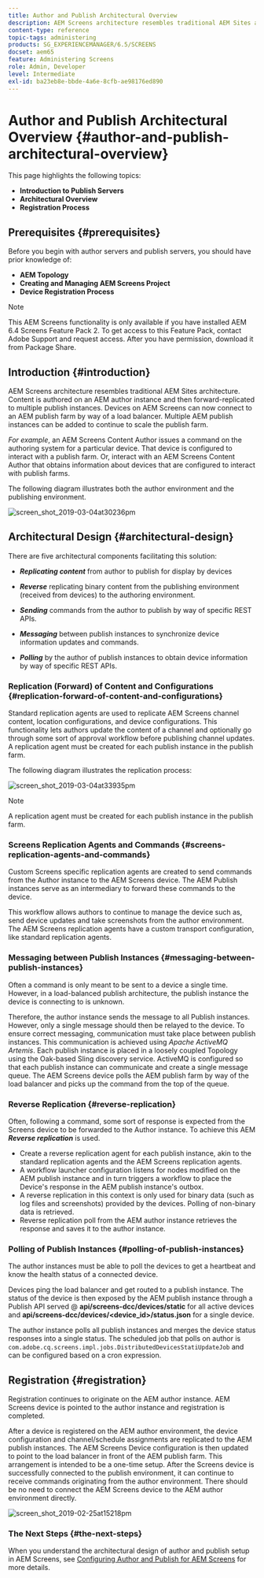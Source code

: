 ```yaml
---
title: Author and Publish Architectural Overview
description: AEM Screens architecture resembles traditional AEM Sites architecture. Content is authored on an AEM author instance and then forward-replicated to multiple publish instances.
content-type: reference
topic-tags: administering
products: SG_EXPERIENCEMANAGER/6.5/SCREENS
docset: aem65
feature: Administering Screens
role: Admin, Developer
level: Intermediate
exl-id: ba23eb8e-bbde-4a6e-8cfb-ae98176ed890
---
```

# Author and Publish Architectural Overview {#author-and-publish-architectural-overview}

This page highlights the following topics:

* **Introduction to Publish Servers**
* **Architectural Overview**
* **Registration Process**

## Prerequisites {#prerequisites}

Before you begin with author servers and publish servers, you should have prior knowledge of:

* **AEM Topology**
* **Creating and Managing AEM Screens Project**
* **Device Registration Process**

>[!NOTE]
>
>This AEM Screens functionality is only available if you have installed AEM 6.4 Screens Feature Pack 2. To get access to this Feature Pack, contact Adobe Support and request access. After you have permission, download it from Package Share.

## Introduction {#introduction}

AEM Screens architecture resembles traditional AEM Sites architecture. Content is authored on an AEM author instance and then forward-replicated to multiple publish instances. Devices on AEM Screens can now connect to an AEM publish farm by way of a load balancer. Multiple AEM publish instances can be added to continue to scale the publish farm.

*For example*, an AEM Screens Content Author issues a command on the authoring system for a particular device. That device is configured to interact with a publish farm. Or, interact with an AEM Screens Content Author that obtains information about devices that are configured to interact with publish farms.

The following diagram illustrates both the author environment and the publishing environment.

![screen_shot_2019-03-04at30236pm](assets/screen_shot_2019-03-04at30236pm.png)

## Architectural Design {#architectural-design}

There are five architectural components facilitating this solution:

* ***Replicating content*** from author to publish for display by devices

* ***Reverse*** replicating binary content from the publishing environment (received from devices) to the authoring environment.
* ***Sending*** commands from the author to publish by way of specific REST APIs.
* ***Messaging*** between publish instances to synchronize device information updates and commands.
* ***Polling*** by the author of publish instances to obtain device information by way of specific REST APIs.

### Replication (Forward) of Content and Configurations {#replication-forward-of-content-and-configurations}

Standard replication agents are used to replicate AEM Screens channel content, location configurations, and device configurations. This functionality lets authors update the content of a channel and optionally go through some sort of approval workflow before publishing channel updates. A replication agent must be created for each publish instance in the publish farm.

The following diagram illustrates the replication process:

![screen_shot_2019-03-04at33935pm](assets/screen_shot_2019-03-04at33935pm.png)

>[!NOTE]
>
>A replication agent must be created for each publish instance in the publish farm.

### Screens Replication Agents and Commands {#screens-replication-agents-and-commands}

Custom Screens specific replication agents are created to send commands from the Author instance to the AEM Screens device. The AEM Publish instances serve as an intermediary to forward these commands to the device.

This workflow allows authors to continue to manage the device such as, send device updates and take screenshots from the author environment. The AEM Screens replication agents have a custom transport configuration, like standard replication agents.

### Messaging between Publish Instances {#messaging-between-publish-instances}

Often a command is only meant to be sent to a device a single time. However, in a load-balanced publish architecture, the publish instance the device is connecting to is unknown.

Therefore, the author instance sends the message to all Publish instances. However, only a single message should then be relayed to the device. To ensure correct messaging, communication must take place between publish instances. This communication is achieved using *Apache ActiveMQ Artemis*. Each publish instance is placed in a loosely coupled Topology using the Oak-based Sling discovery service. ActiveMQ is configured so that each publish instance can communicate and create a single message queue. The AEM Screens device polls the AEM publish farm by way of the load balancer and picks up the command from the top of the queue.

### Reverse Replication {#reverse-replication}

Often, following a command, some sort of response is expected from the Screens device to be forwarded to the Author instance. To achieve this AEM ***Reverse replication*** is used.

* Create a reverse replication agent for each publish instance, akin to the standard replication agents and the AEM Screens replication agents.
* A workflow launcher configuration listens for nodes modified on the AEM publish instance and in turn triggers a workflow to place the Device's response in the AEM publish instance's outbox.
* A reverse replication in this context is only used for binary data (such as log files and screenshots) provided by the devices. Polling of non-binary data is retrieved.
* Reverse replication poll from the AEM author instance retrieves the response and saves it to the author instance.

### Polling of Publish Instances {#polling-of-publish-instances}

The author instances must be able to poll the devices to get a heartbeat and know the health status of a connected device.

Devices ping the load balancer and get routed to a publish instance. The status of the device is then exposed by the AEM publish instance through a Publish API served @ **api/screens-dcc/devices/static** for all active devices and **api/screens-dcc/devices/<device_id>/status.json** for a single device.

The author instance polls all publish instances and merges the device status responses into a single status. The scheduled job that polls on author is `com.adobe.cq.screens.impl.jobs.DistributedDevicesStatiUpdateJob` and can be configured based on a cron expression.

## Registration {#registration}

Registration continues to originate on the AEM author instance. AEM Screens device is pointed to the author instance and registration is completed.

After a device is registered on the AEM author environment, the device configuration and channel/schedule assignments are replicated to the AEM publish instances. The AEM Screens Device configuration is then updated to point to the load balancer in front of the AEM publish farm. This arrangement is intended to be a one-time setup. After the Screens device is successfully connected to the publish environment, it can continue to receive commands originating from the author environment. There should be no need to connect the AEM Screens device to the AEM author environment directly.

![screen_shot_2019-02-25at15218pm](assets/screen_shot_2019-02-25at15218pm.png)

### The Next Steps {#the-next-steps}

When you understand the architectural design of author and publish setup in AEM Screens, see [Configuring Author and Publish for AEM Screens](author-and-publish.md) for more details.
